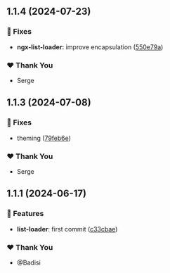 ## 1.1.4 (2024-07-23)


### 🐛 Fixes

- **ngx-list-loader:** improve encapsulation ([550e79a](https://github.com/DSI-HUG/ngx-components/commit/550e79a))


### ❤️  Thank You

- Serge

## 1.1.3 (2024-07-08)

### 🐛 Fixes

-   theming ([79feb6e](https://github.com/DSI-HUG/ngx-components/commit/79feb6e))

### ❤️ Thank You

-   Serge

## 1.1.1 (2024-06-17)

### 🚀 Features

-   **list-loader**: first commit ([c33cbae](https://github.com/DSI-HUG/ngx-components/commit/c33cbae53d66241197356d3984e8c37796a3a6a4))

### ❤️ Thank You

-   @Badisi
